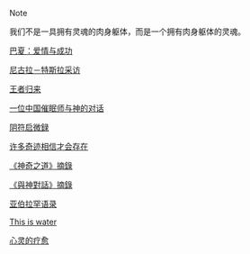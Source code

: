 > [!note]
>
> 我们不是一具拥有灵魂的肉身躯体，而是一个拥有肉身躯体的灵魂。



[巴夏：爱情与成功](摘录/灵性/巴夏：爱情与成功.md) 

[尼古拉－特斯拉采访](摘录/灵性/尼古拉－特斯拉采访.md) 

 [王者归来](摘录/灵性/王者归来.md) 

 [一位中国催眠师与神的对话](摘录/灵性/一位中国催眠师与神的对话.md) 

 [阴符启微録](摘录/灵性/阴符启微録.md) 

[许多奇迹相信才会存在](摘录/灵性/许多奇迹相信才会存在.md) 

[《神奇之道》摘錄](摘录/灵性/神奇之道.md) 

[《與神對話》摘錄](摘录/灵性/與神對話.md) 

[亚伯拉罕语录](摘录/灵性/亚伯拉罕.md) 

[This is water](摘录/灵性/thisiswater.md)

[心灵的疗愈](摘录/灵性/心灵的疗愈.md)

